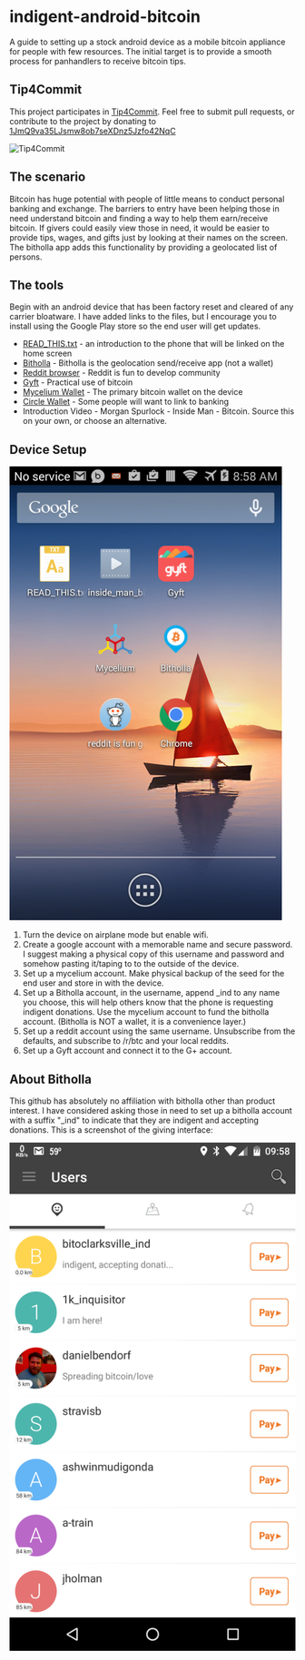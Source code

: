 # indigent-android-bitcoin

A guide to setting up a stock android device as a mobile bitcoin appliance for people with few resources. The initial target is to provide a smooth process for panhandlers to receive bitcoin tips.

## Tip4Commit

This project participates in [Tip4Commit](https://tip4commit.com/github/secret-bitcoin-login/indigent-android-bitcoin). Feel free to submit pull requests, or contribute to the project by donating to [1JmQ9va35LJsmw8ob7seXDnz5Jzfo42NqC](bitcoin://1JmQ9va35LJsmw8ob7seXDnz5Jzfo42NqC)

![Tip4Commit](https://tip4commit.com/projects/43146.svg)

## The scenario

Bitcoin has huge potential with people of little means to conduct personal banking and exchange. The barriers to entry have been helping those in need understand bitcoin and finding a way to help them earn/receive bitcoin. If givers could easily view those in need, it would be easier to provide tips, wages, and gifts just by looking at their names on the screen. The bitholla app adds this functionality by providing a geolocated list of persons.

## The tools

Begin with an android device that has been factory reset and cleared of any carrier bloatware. I have added links to the files, but I encourage you to install using the Google Play store so the end user will get updates.

* [READ_THIS.txt](https://raw.githubusercontent.com/secret-bitcoin-login/indigent-android-bitcoin/master/READ_THIS.txt) - an introduction to the phone that will be linked on the home screen
* [Bitholla](https://play.google.com/store/apps/details?id=com.me.bit.bitme) - Bitholla is the geolocation send/receive app (not a wallet)
* [Reddit browser](https://play.google.com/store/apps/details?id=com.andrewshu.android.reddit) - Reddit is fun to develop community
* [Gyft](https://play.google.com/store/apps/details?id=com.gyft.android) - Practical use of bitcoin
* [Mycelium Wallet](https://play.google.com/store/apps/details?id=com.mycelium.wallet) - The primary bitcoin wallet on the device
* [Circle Wallet](https://play.google.com/store/apps/details?id=com.circle.android) - Some people will want to link to banking
* Introduction Video - Morgan Spurlock - Inside Man - Bitcoin. Source this on your own, or choose an alternative.

## Device Setup

![Example homescreen](iab.png)

1. Turn the device on airplane mode but enable wifi.
2. Create a google account with a memorable name and secure password. I suggest making a physical copy of this username and password and somehow pasting it/taping to to the outside of the device.
3. Set up a mycelium account. Make physical backup of the seed for the end user and store in with the device.
3. Set up a Bitholla account, in the username, append _ind to any name you choose, this will help others know that the phone is requesting indigent donations. Use the mycelium account to fund the bitholla account. (Bitholla is NOT a wallet, it is a convenience layer.)
4. Set up a reddit account using the same username. Unsubscribe from the defaults, and subscribe to /r/btc and your local reddits.
5. Set up a Gyft account and connect it to the G+ account.

## About Bitholla

This github has absolutely no affiliation with bitholla other than product interest. I have considered asking those in need to set up a bitholla account with a suffix "_ind" to indicate that they are indigent and accepting donations. This is a screenshot of the giving interface:

![Bitholla giving interface](bitholla.png)
